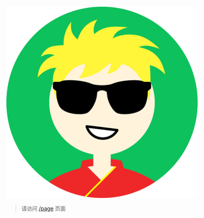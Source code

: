 ![img](https://raw.githubusercontent.com/26awen/26awen.github.io/master/chidianyao.png)

> 请访问 [/page](https://吃点药.com/page) 页面

